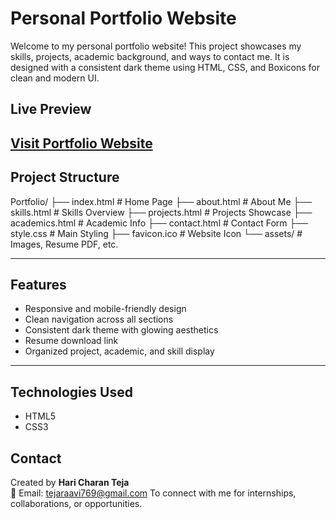 # Personal Portfolio Website 

Welcome to my personal portfolio website! This project showcases my skills, projects, academic background, and ways to contact me. It is designed with a consistent dark theme using HTML, CSS, and Boxicons for clean and modern UI.

##  Live Preview

 [Visit Portfolio Website](https://hariraavi-code.github.io/Portfolio/) 
---

##  Project Structure

Portfolio/
├── index.html # Home Page
├── about.html # About Me
├── skills.html # Skills Overview
├── projects.html # Projects Showcase
├── academics.html # Academic Info
├── contact.html # Contact Form
├── style.css # Main Styling
├── favicon.ico # Website Icon
└── assets/ # Images, Resume PDF, etc.


---

## Features

- Responsive and mobile-friendly design 
- Clean navigation across all sections 
- Consistent dark theme with glowing aesthetics 
- Resume download link 
- Organized project, academic, and skill display 

---

## Technologies Used

- HTML5
- CSS3

##  Contact
Created by **Hari Charan Teja**  
📧 Email: [tejaraavi769@gmail.com](mailto:tejaraavi769@gmail.com)
To connect with me for internships, collaborations, or opportunities.


